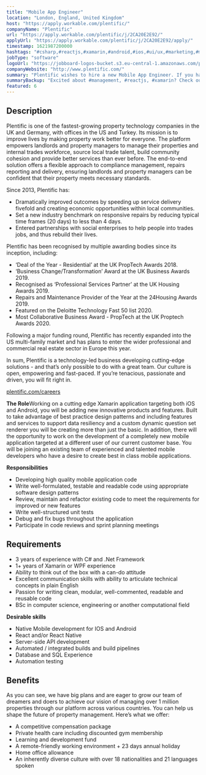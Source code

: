 ```yaml
---
title: "Mobile App Engineer"
location: "London, England, United Kingdom"
host: "https://apply.workable.com/plentific/"
companyName: "Plentific"
url: "https://apply.workable.com/plentific/j/2CA20E2E92/"
applyUrl: "https://apply.workable.com/plentific/j/2CA20E2E92/apply/"
timestamp: 1621987200000
hashtags: "#csharp,#reactjs,#xamarin,#android,#ios,#ui/ux,#marketing,#management,#socialmedia,#office,#English"
jobType: "software"
logoUrl: "https://jobboard-logos-bucket.s3.eu-central-1.amazonaws.com/plentific"
companyWebsite: "http://www.plentific.com/"
summary: "Plentific wishes to hire a new Mobile App Engineer. If you have 3 years of experience with C# and, consider applying."
summaryBackup: "Excited about #management, #reactjs, #xamarin? Check out this job post!"
featured: 6
---
```


## Description

Plentific is one of the fastest-growing property technology companies in the UK and Germany, with offices in the US and Turkey. Its mission is to improve lives by making property work better for everyone. The platform empowers landlords and property managers to manage their properties and internal trades workforce, source local trade talent, build community cohesion and provide better services than ever before. The end-to-end solution offers a flexible approach to compliance management, repairs reporting and delivery, ensuring landlords and property managers can be confident that their property meets necessary standards.

Since 2013, Plentific has:

*   Dramatically improved outcomes by speeding up service delivery fivefold and creating economic opportunities within local communities.
*   Set a new industry benchmark on responsive repairs by reducing typical time frames (20 days) to less than 4 days.
*   Entered partnerships with social enterprises to help people into trades jobs, and thus rebuild their lives.

Plentific has been recognised by multiple awarding bodies since its inception, including:

*   ‘Deal of the Year - Residential’ at the UK PropTech Awards 2018.
*   ‘Business Change/Transformation’ Award at the UK Business Awards 2019.
*   Recognised as ‘Professional Services Partner’ at the UK Housing Awards 2019.
*   Repairs and Maintenance Provider of the Year at the 24Housing Awards 2019.
*   Featured on the Deloitte Technology Fast 50 list 2020.
*   Most Collaborative Business Award - PropTech at the UK Proptech Awards 2020.

Following a major funding round, Plentific has recently expanded into the US multi-family market and has plans to enter the wider professional and commercial real estate sector in Europe this year.

In sum, Plentific is a technology-led business developing cutting-edge solutions - and that’s only possible to do with a great team. Our culture is open, empowering and fast-paced. If you’re tenacious, passionate and driven, you will fit right in.

[plentific.com/careers](http://plentific.com/careers)

**The Role**Working on a cutting edge Xamarin application targeting both iOS and Android, you will be adding new innovative products and features. Built to take advantage of best practice design patterns and including features and services to support data resiliency and a custom dynamic question set renderer you will be creating more than just the basic. In addition, there will the opportunity to work on the development of a completely new mobile application targeted at a different user of our current customer base. You will be joining an existing team of experienced and talented mobile developers who have a desire to create best in class mobile applications.

**Responsibilities**

*   Developing high quality mobile application code
*   Write well-formulated, testable and readable code using appropriate software design patterns
*   Review, maintain and refactor existing code to meet the requirements for improved or new features
*   Write well-structured unit tests
*   Debug and fix bugs throughout the application
*   Participate in code reviews and sprint planning meetings

## Requirements

*   3 years of experience with C# and .Net Framework
*   1+ years of Xamarin or WPF experience
*   Ability to think out of the box with a can-do attitude
*   Excellent communication skills with ability to articulate technical concepts in plain English
*   Passion for writing clean, modular, well-commented, readable and reusable code
*   BSc in computer science, engineering or another computational field

**Desirable skills**

*   Native Mobile development for IOS and Android
*   React and/or React Native
*   Server-side API development
*   Automated / integrated builds and build pipelines
*   Database and SQL Experience
*   Automation testing

## Benefits

As you can see, we have big plans and are eager to grow our team of dreamers and doers to achieve our vision of managing over 1 million properties through our platform across various countries. You can help us shape the future of property management. Here’s what we offer:

*   A competitive compensation package
*   Private health care including discounted gym membership
*   Learning and development fund
*   A remote-friendly working environment + 23 days annual holiday
*   Home office allowance
*   An inherently diverse culture with over 18 nationalities and 21 languages spoken
